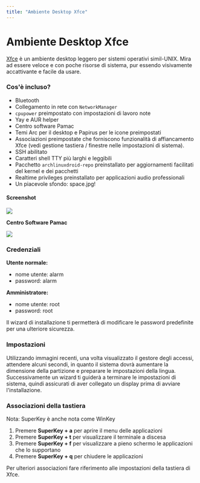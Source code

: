 ```yaml
---
title: "Ambiente Desktop Xfce"
---
```


# Ambiente Desktop Xfce

[Xfce] è un ambiente desktop leggero per sistemi operativi simil-UNIX.
Mira ad essere veloce e con poche risorse di sistema, pur essendo visivamente
accattivante e facile da usare.

### Cos'è incluso?

* Bluetooth
* Collegamento in rete con `NetworkManager`
* `cpupower` preimpostato con impostazioni di lavoro note
* Yay e AUR helper
* Centro software Pamac
* Temi Arc per il desktop e Papirus per le icone preimpostati
* Associazioni preimpostate che forniscono funzionalità di affiancamento Xfce
  (vedi gestione tastiera / finestre nelle impostazioni di sistema).
* SSH abilitato
* Caratteri shell TTY più larghi e leggibili
* Pacchetto `archlinuxdroid-repo` preinstallato per aggiornamenti facilitati
  del kernel e dei pacchetti
* Realtime privileges preinstallato per applicazioni audio professionali
* Un piacevole sfondo: space.jpg!

#### Screenshot

<img class="img-fluid" src="{{ 'assets/img/xfce-ss01.png' | relative_url }}"/>

**Centro Software Pamac**

<img class="img-fluid" src="{{ 'assets/img/xfce-ss02.png' | relative_url }}"/>

### Credenziali

**Utente normale:**
* nome utente: alarm
* password: alarm

**Amministratore:**
* nome utente: root
* password: root

Il wizard di installazione ti permetterà di modificare le password predefinite
per una ulteriore sicurezza.

### Impostazioni

Utilizzando immagini recenti, una volta visualizzato il gestore degli accessi,
attendere alcuni secondi, in quanto il sistema dovrà aumentare la dimensione
della partizione e preparare le impostazioni della lingua.
Successivamente un wizard ti guiderà a terminare le impostazioni di sistema,
quindi assicurati di aver collegato un display prima di avviare l'installazione.

### Associazioni della tastiera

Nota: SuperKey è anche nota come WinKey

1. Premere **SuperKey + a** per aprire il menu delle applicazioni
2. Premere **SuperKey + t** per visualizzare il terminale a discesa
3. Premere **SuperKey + f** per visualizzare a pieno schermo
   le applicazioni che lo supportano
4. Premere **SuperKey + q** per chiudere le applicazioni

Per ulteriori associazioni fare riferimento alle impostazioni della tastiera
di Xfce.

[Xfce]: https://xfce.org
